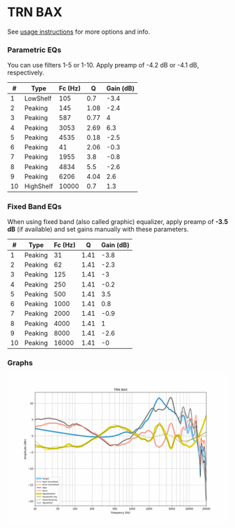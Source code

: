 # TRN BAX
See [usage instructions](https://github.com/jaakkopasanen/AutoEq#usage) for more options and info.

### Parametric EQs
You can use filters 1-5 or 1-10. Apply preamp of -4.2 dB or -4.1 dB, respectively.

|   # | Type      |   Fc (Hz) |    Q |   Gain (dB) |
|-----|-----------|-----------|------|-------------|
|   1 | LowShelf  |       105 | 0.7  |        -3.4 |
|   2 | Peaking   |       145 | 1.08 |        -2.4 |
|   3 | Peaking   |       587 | 0.77 |         4   |
|   4 | Peaking   |      3053 | 2.69 |         6.3 |
|   5 | Peaking   |      4535 | 0.18 |        -2.5 |
|   6 | Peaking   |        41 | 2.06 |        -0.3 |
|   7 | Peaking   |      1955 | 3.8  |        -0.8 |
|   8 | Peaking   |      4834 | 5.5  |        -2.6 |
|   9 | Peaking   |      6206 | 4.04 |         2.6 |
|  10 | HighShelf |     10000 | 0.7  |         1.3 |

### Fixed Band EQs
When using fixed band (also called graphic) equalizer, apply preamp of **-3.5 dB** (if available) and set gains manually with these parameters.

|   # | Type    |   Fc (Hz) |    Q |   Gain (dB) |
|-----|---------|-----------|------|-------------|
|   1 | Peaking |        31 | 1.41 |        -3.8 |
|   2 | Peaking |        62 | 1.41 |        -2.3 |
|   3 | Peaking |       125 | 1.41 |        -3   |
|   4 | Peaking |       250 | 1.41 |        -0.2 |
|   5 | Peaking |       500 | 1.41 |         3.5 |
|   6 | Peaking |      1000 | 1.41 |         0.8 |
|   7 | Peaking |      2000 | 1.41 |        -0.9 |
|   8 | Peaking |      4000 | 1.41 |         1   |
|   9 | Peaking |      8000 | 1.41 |        -2.6 |
|  10 | Peaking |     16000 | 1.41 |        -0   |

### Graphs
![](./TRN%20BAX.png)
